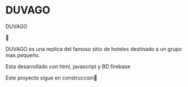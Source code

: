 # DUVAGO
DUVAGO

:hotel: 

DUVAGO es una replica del famoso sitio de hoteles destinado a un grupo mas pequeño.

Esta desarrollado con html, javascript y BD firebase

Este proyecto sigue en construccion:construction_worker:

